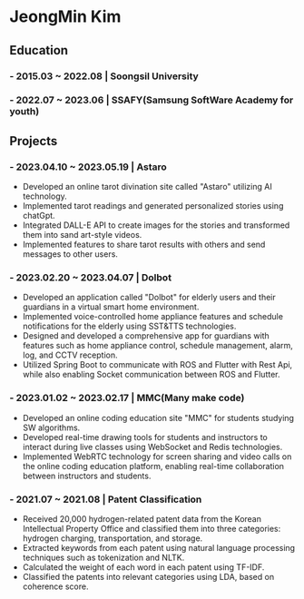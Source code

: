 # JeongMin Kim


## Education

### - 2015.03 ~ 2022.08 | Soongsil University

### - 2022.07 ~ 2023.06 | SSAFY(Samsung SoftWare Academy for youth)


## Projects

### - 2023.04.10 ~ 2023.05.19 | Astaro

- Developed an online tarot divination site called "Astaro" utilizing AI technology.
- Implemented tarot readings and generated personalized stories using chatGpt.
- Integrated DALL-E API to create images for the stories and transformed them into sand art-style videos.
- Implemented features to share tarot results with others and send messages to other users.

### - 2023.02.20 ~ 2023.04.07 | Dolbot

- Developed an application called "Dolbot" for elderly users and their guardians in a virtual smart home environment.
- Implemented voice-controlled home appliance features and schedule notifications for the elderly using SST&TTS technologies.
- Designed and developed a comprehensive app for guardians with features such as home appliance control, schedule management, alarm, log, and CCTV reception.
- Utilized Spring Boot to communicate with ROS and Flutter with Rest Api, while also enabling Socket communication between ROS and Flutter.

### - 2023.01.02 ~ 2023.02.17 | MMC(Many make code)

- Developed an online coding education site "MMC" for students studying SW algorithms.
- Developed real-time drawing tools for students and instructors to interact during live classes using WebSocket and Redis technologies.
- Implemented WebRTC technology for screen sharing and video calls on the online coding education platform, enabling real-time collaboration between instructors and students.

### - 2021.07 ~ 2021.08 | Patent Classification

- Received 20,000 hydrogen-related patent data from the Korean Intellectual Property Office and classified them into three categories: hydrogen charging, transportation, and storage.
- Extracted keywords from each patent using natural language processing techniques such as tokenization and NLTK.
- Calculated the weight of each word in each patent using TF-IDF.
- Classified the patents into relevant categories using LDA, based on coherence score.
